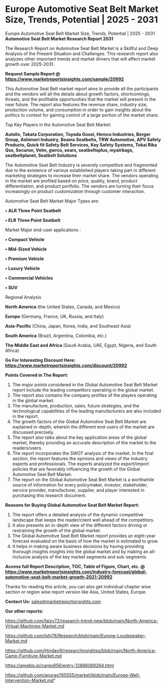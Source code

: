 # Europe Automotive Seat Belt Market Size, Trends, Potential | 2025 - 2031
Europe Automotive Seat Belt Market Size, Trends, Potential | 2025 - 2031
<strong>Automotive Seat Belt Market Research Report 2031</strong>

The Research Report on Automotive Seat Belt Market is a Skillful and Deep Analysis of the Present Situation and Challenges. This research report also analyzes other important trends and market drivers that will affect market growth over 2025-2031.

<strong>Request Sample Report @ <a href=https://www.marketreportsinsights.com/sample/20992>https://www.marketreportsinsights.com/sample/20992</a></strong>

This Automotive Seat Belt market report aims to provide all the participants and the vendors will all the details about growth factors, shortcomings, threats, and the profitable opportunities that the market will present in the near future. The report also features the revenue share, industry size, production volume, and consumption in order to gain insights about the politics to contest for gaining control of a large portion of the market share.

Top Key Players in the Automotive Seat Belt Market:

<strong>Autoliv, Takata Corporation, Toyoda Gosei, Hemco Industries, Berger Group, Ashimori Industry, Beams Seatbelts, TRW Automotive, APV Safety Products, Quick fit Safety Belt Services, Key Safety Systems, Tokai Rika Qss, Securon, Velm, gwrco, sears, seatbeltsplus, myairbags, seatbeltplanet, Seatbelt Solutions</strong>

The Automotive Seat Belt Industry is severely competitive and fragmented due to the existence of various established players taking part in different marketing strategies to increase their market share. The vendors operating in the market are profiled based on price, quality, brand, product differentiation, and product portfolio. The vendors are turning their focus increasingly on product customization through customer interaction.

Automotive Seat Belt Market Major Types are:

<strong>• ALR Three Point Seatbelt

• ELR Three Point Seatbelt</strong>

Market Major end-user applications :

<strong>• Compact Vehicle

• Mid-Sized Vehicle

• Premium Vehicle

• Luxury Vehicle

• Commercial Vehicles

• SUV</strong>

Regional Analysis

</u><strong><b>North America</b></strong> (the United States, Canada, and Mexico)

<strong><b>Europe </b></strong>(Germany, France, UK, Russia, and Italy)

<strong><b>Asia-Pacific</b></strong> (China, Japan, Korea, India, and Southeast Asia)

<strong><b>South America</b></strong> (Brazil, Argentina, Colombia, etc.)

<strong><b>The Middle East and Africa</b></strong> (Saudi Arabia, UAE, Egypt, Nigeria, and South Africa)

<strong>Go For Interesting Discount Here: <a href=https://www.marketreportsinsights.com/discount/20992>https://www.marketreportsinsights.com/discount/20992</a></strong>

<strong>Points Covered in The Report:</strong>
<ol>
  <li>The major points considered in the Global Automotive Seat Belt Market report include the leading competitors operating in the global market.</li>
  <li>The report also contains the company profiles of the players operating in the global market.</li>
  <li>The manufacture, production, sales, future strategies, and the technological capabilities of the leading manufacturers are also included in the report.</li>
  <li>The growth factors of the Global Automotive Seat Belt Market are explained in-depth, wherein the different end-users of the market are discussed precisely.</li>
  <li>The report also talks about the key application areas of the global market, thereby providing an accurate description of the market to the readers/users.</li>
  <li>The report incorporates the SWOT analysis of the market. In the final section, the report features the opinions and views of the industry experts and professionals. The experts analyzed the export/import policies that are favorably influencing the growth of the Global Automotive Seat Belt Market.</li>
  <li>The report on the Global Automotive Seat Belt Market is a worthwhile source of information for every policymaker, investor, stakeholder, service provider, manufacturer, supplier, and player interested in purchasing this research document.</li>
</ol>
<strong>Reasons for Buying Global Automotive Seat Belt Market Report:</strong>

<ol>
  <li>The report offers a detailed analysis of the dynamic competitive landscape that keeps the reader/client well ahead of the competitors.</li>
  <li>It also presents an in-depth view of the different factors driving or restraining the growth of the global market.</li>
  <li>The Global Automotive Seat Belt Market report provides an eight-year forecast evaluated on the basis of how the market is estimated to grow.</li>
  <li>It helps in making aware business decisions by having providing thorough insights insights into the global market and by making an all-inclusive analysis of the key market segments and sub-segments.</li>
</ol>
<strong>Access full Report Description, TOC, Table of Figure, Chart, etc. @ <a href=https://www.marketreportsinsights.com/industry-forecast/global-automotive-seat-belt-market-growth-2021-20992>https://www.marketreportsinsights.com/industry-forecast/global-automotive-seat-belt-market-growth-2021-20992</a></strong>


Thanks for reading this article; you can also get individual chapter wise section or region wise report version like Asia, United States, Europe.

<strong>Contact Us:</strong>
sales@marketreportsinsights.com

<strong>Our other reports:</strong>

<a href=https://github.com/faizy72/research-trend-new/blob/main/North-America-Virtual-Machines-Market.md>https://github.com/faizy72/research-trend-new/blob/main/North-America-Virtual-Machines-Market.md</a>

<a href=https://github.com/Ishi78/Research/blob/main/Europe-Loudspeaker-Market.md>https://github.com/Ishi78/Research/blob/main/Europe-Loudspeaker-Market.md</a>

<a href=https://github.com/Hindavi9/researchinsightss/blob/main/North-America-Camp-Furniture-Market.md>https://github.com/Hindavi9/researchinsightss/blob/main/North-America-Camp-Furniture-Market.md</a>

<a href=https://ameblo.jp/cargo656/entry-12888069264.html>https://ameblo.jp/cargo656/entry-12888069264.html</a>

<a href=https://github.com/anurag765555/market/blob/main/Europe-Well-Intervention-Market.md>https://github.com/anurag765555/market/blob/main/Europe-Well-Intervention-Market.md</a>"
